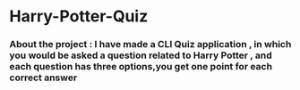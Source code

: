 # Harry-Potter-Quiz
### About the project : I have made a CLI Quiz application , in which you would be asked a question related to Harry Potter , and each question has three options,you get one point for each correct answer 
